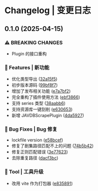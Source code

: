 # Changelog | 变更日志

## 0.1.0 (2025-04-15)

### ⚠ BREAKING CHANGES

* Plugin 的接口重构

### 🌟 Features | 新功能

* 优化类型导出 ([32a15f5](https://github.com/JxJuly/media-scraper/commit/32a15f5619228ef71a2986a6701ad437ea8d3c65))
* 初步版本源码 ([99bf8f7](https://github.com/JxJuly/media-scraper/commit/99bf8f78fc053750588e124d2a30033731af7ba5))
* 增加了发布相关功能 ([e7a7bf2](https://github.com/JxJuly/media-scraper/commit/e7a7bf2c35ae5c92d1fb4bbf1497913dfcdfc2f9))
* 完全重构了插件使用方法 ([ebf3866](https://github.com/JxJuly/media-scraper/commit/ebf3866ba261704b40d06f81c4d8986bdf80ea93))
* 支持 series 类型 ([38aabb6](https://github.com/JxJuly/media-scraper/commit/38aabb62333737ad6bd523fe8c02a9a8aaed9df6))
* 支持资源库一键刮削 ([e630653](https://github.com/JxJuly/media-scraper/commit/e630653fa7e6767c86137ad2a8fa407d18c7a5fa))
* 新增 JAVDBScrapePlugin ([4da5927](https://github.com/JxJuly/media-scraper/commit/4da592715e02ed6846e9bd314087a24f2763b4a7))

### 🐛 Bug Fixes | Bug 修复

* lockfile version ([e58bcef](https://github.com/JxJuly/media-scraper/commit/e58bcef5cc6674ca3cc9c483d5708d07db6a7de2))
* 修复了剧集路径匹配不上的问题 ([74b5b42](https://github.com/JxJuly/media-scraper/commit/74b5b42f2bf7df10758045050ce64a5181630f47))
* 修复正则匹配错误 ([3e77623](https://github.com/JxJuly/media-scraper/commit/3e77623f23e7c60856020eec022576dcc7b8235a))
* 去除重复路径 ([dacf3bc](https://github.com/JxJuly/media-scraper/commit/dacf3bcd08bb181af5cd61c646ce0eb197626314))

### 🚀 Tool | 工具升级

* 改用 vite 作为打包器 ([e835891](https://github.com/JxJuly/media-scraper/commit/e83589144c8b5db9f40c47e3a6b51bcd4423332b))
